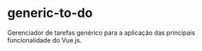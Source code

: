 # generic-to-do
Gerenciador de tarefas genérico para a aplicação das principais funcionalidade do Vue.js.
